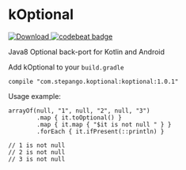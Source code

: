 # kOptional

[ ![Download](https://api.bintray.com/packages/step-89-g/stepango/kOptional/images/download.svg?version=1.0.1) ](https://bintray.com/step-89-g/stepango/kOptional/1.0.1/link)[![codebeat badge](https://codebeat.co/badges/7a9c63ff-cae7-455b-bca6-8d68880c6907)](https://codebeat.co/projects/github-com-stepango-koptional)

Java8 Optional back-port for Kotlin and Android

Add kOptional to your `build.gradle`
```
compile "com.stepango.koptional:koptional:1.0.1"
```

Usage example:
```
arrayOf(null, "1", null, "2", null, "3")
        .map { it.toOptional() }
        .map { it.map { "$it is not null " } }
        .forEach { it.ifPresent(::println) }

// 1 is not null 
// 2 is not null 
// 3 is not null 
```
